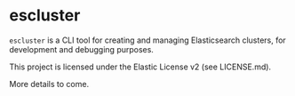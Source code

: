 escluster
=========
`escluster` is a CLI tool for creating and managing Elasticsearch clusters, for development and debugging purposes.

This project is licensed under the Elastic License v2 (see LICENSE.md).

More details to come.
